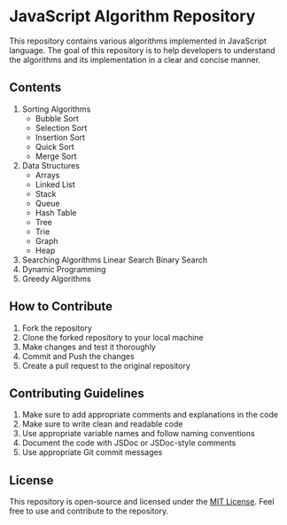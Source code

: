 # JavaScript Algorithm Repository

This repository contains various algorithms implemented in JavaScript language. The goal of this repository is to help developers to understand the algorithms and its implementation in a clear and concise manner.

## Contents
1. Sorting Algorithms
    - Bubble Sort
    - Selection Sort
    - Insertion Sort
    - Quick Sort
    - Merge Sort
1. Data Structures
   - Arrays
   - Linked List
   - Stack
   - Queue
   - Hash Table
   - Tree
   - Trie
   - Graph
   - Heap
3. Searching Algorithms
Linear Search
Binary Search
4. Dynamic Programming
5. Greedy Algorithms

## How to Contribute
1. Fork the repository
2. Clone the forked repository to your local machine
3. Make changes and test it thoroughly
4. Commit and Push the changes
5. Create a pull request to the original repository

## Contributing Guidelines
1. Make sure to add appropriate comments and explanations in the code
2. Make sure to write clean and readable code
3. Use appropriate variable names and follow naming conventions
4. Document the code with JSDoc or JSDoc-style comments
5. Use appropriate Git commit messages

## License
This repository is open-source and licensed under the [MIT License](https://opensource.org/licenses/MIT). Feel free to use and contribute to the repository.